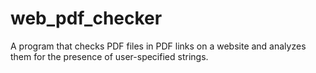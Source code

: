 # web_pdf_checker
A program that checks PDF files in PDF links on a website and analyzes them for the presence of user-specified strings.
